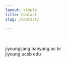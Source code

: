 ```yaml
---
layout: simple
title: Contact
slug: /contact/

---
```


<link rel="stylesheet" href="https://cdnjs.cloudflare.com/ajax/libs/font-awesome/5.13.0/css/all.min.css"  integrity="sha256-h20CPZ0QyXlBuAw7A+KluUYx/3pK+c7lYEpqLTlxjYQ=" crossorigin="anonymous">

<br>
<i class="far fa-envelope"></i><br>
jiyoungljang <i class="fas fa-at"></i> hanyang <i class="fas fa-circle fa-xs" style="font-size: 0.25rem;"></i> ac <i class="fas fa-circle fa-xs" style="font-size: 0.25rem;"></i> kr <br>
jiyoung <i class="fas fa-at"></i> ucsb <i class="fas fa-circle fa-xs" style="font-size: 0.25rem;"></i> edu <br><br>

<!-- <i class="far fa-edit"></i><br>
Department of Linguistics<br>
South Hall 3432<br>
University of California, Santa Barbara<br>
Santa Barbara, CA 93106 USA -->
